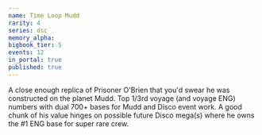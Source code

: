 ```yaml
---
name: Time Loop Mudd
rarity: 4
series: dsc
memory_alpha:
bigbook_tier: 5
events: 12
in_portal: true
published: true
---
```


A close enough replica of Prisoner O'Brien that you'd swear he was constructed on the planet Mudd. Top 1/3rd voyage (and voyage ENG) numbers with dual 700+ bases for Mudd and Disco event work. A good chunk of his value hinges on possible future Disco mega(s) where he owns the #1 ENG base for super rare crew.
